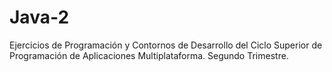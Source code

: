 # Java-2
Ejercicios de Programación y Contornos de Desarrollo del Ciclo Superior de Programación de Aplicaciones Multiplataforma. Segundo Trimestre.
